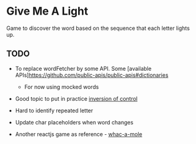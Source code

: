 # Give Me A Light

Game to discover the word based on the sequence that each letter lights up.

## TODO

- To replace wordFetcher by some API. Some [available APIs]<https://github.com/public-apis/public-apis#dictionaries>
  - For now using mocked words
- Good topic to put in practice [inversion of control](https://kentcdodds.com/blog/inversion-of-control)
- Hard to identify repeated letter
- Update char placeholders when word changes

- Another reactjs game as reference - [whac-a-mole](https://www.smashingmagazine.com/2021/05/get-started-whac-a-mole-react-game/)
